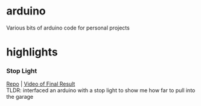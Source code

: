 # arduino
Various bits of arduino code for personal projects

# highlights
### Stop Light
[Repo](https://github.com/cartwatson/arduino/tree/main/stop_light_project) | [Video of Final Result](https://youtu.be/7p7jBCEYopQ)  
TLDR: interfaced an arduino with a stop light to show me how far to pull into the garage  
